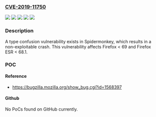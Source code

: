### [CVE-2019-11750](https://cve.mitre.org/cgi-bin/cvename.cgi?name=CVE-2019-11750)
![](https://img.shields.io/static/v1?label=Product&message=Firefox%20ESR&color=blue)
![](https://img.shields.io/static/v1?label=Product&message=Firefox&color=blue)
![](https://img.shields.io/static/v1?label=Version&message=%3C%2068.1%20&color=brighgreen)
![](https://img.shields.io/static/v1?label=Version&message=%3C%2069%20&color=brighgreen)
![](https://img.shields.io/static/v1?label=Vulnerability&message=Type%20confusion%20in%20Spidermonkey&color=brighgreen)

### Description

A type confusion vulnerability exists in Spidermonkey, which results in a non-exploitable crash. This vulnerability affects Firefox < 69 and Firefox ESR < 68.1.

### POC

#### Reference
- https://bugzilla.mozilla.org/show_bug.cgi?id=1568397

#### Github
No PoCs found on GitHub currently.

